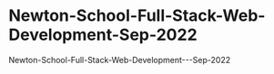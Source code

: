 # Newton-School-Full-Stack-Web-Development-Sep-2022
Newton-School-Full-Stack-Web-Development---Sep-2022
